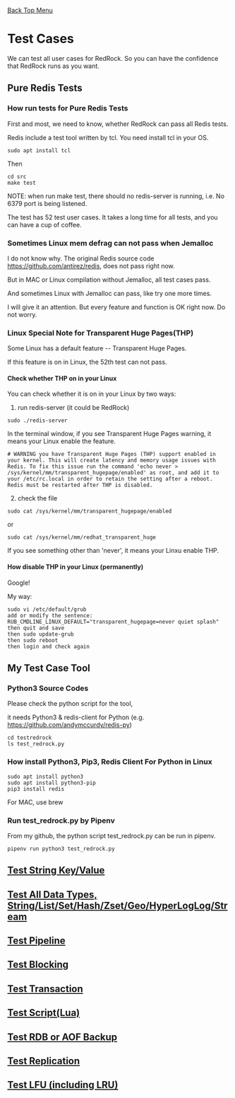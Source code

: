 [Back Top Menu](../README.md)

# Test Cases

We can test all user cases for RedRock. So you can have the confidence that RedRock runs as you want.

## Pure Redis Tests

### How run tests for Pure Redis Tests

First and most, we need to know, whether RedRock can pass all Redis tests.

Redis include a test tool written by tcl. You need install tcl in your OS.
```
sudo apt install tcl
```
Then
```
cd src
make test
```
NOTE: when run make test, there should no redis-server is running, i.e. No 6379 port is being listened.

The test has  52 test user cases. It takes a long time for all tests, and you can have a cup of coffee.

### Sometimes Linux mem defrag can not pass when Jemalloc

I do not know why. The original Redis source code https://github.com/antirez/redis, does not pass right now.

But in MAC or Linux compilation without Jemalloc, all test cases pass.

And sometimes Linux with Jemalloc can pass, like try one more times.

I will give it an attention. But every feature and function is OK right now. Do not worry.

### Linux Special Note for Transparent Huge Pages(THP)

Some Linux has a default feature -- Transparent Huge Pages.

If this feature is on in Linux, the 52th test can not pass.

#### Check whether THP on in your Linux 

You can check whether it is on in your Linux by two ways:

1. run redis-server (it could be RedRock)
```
sudo ./redis-server
```
In the terminal window, if you see Transparent Huge Pages warning, it means your Linux enable the feature.
```
# WARNING you have Transparent Huge Pages (THP) support enabled in your kernel. This will create latency and memory usage issues with Redis. To fix this issue run the command 'echo never > /sys/kernel/mm/transparent_hugepage/enabled' as root, and add it to your /etc/rc.local in order to retain the setting after a reboot. Redis must be restarted after THP is disabled.
```

2. check the file
```
sudo cat /sys/kernel/mm/transparent_hugepage/enabled
```
or 
```
sudo cat /sys/kernel/mm/redhat_transparent_huge
```
If you see something other than 'never', it means your Linxu enable THP.

#### How disable THP in your Linux (permanently)

Google!

My way:

```
sudo vi /etc/default/grub
add or modify the sentence:
RUB_CMDLINE_LINUX_DEFAULT="transparent_hugepage=never quiet splash"
then quit and save
then sudo update-grub
then sudo reboot
then login and check again 
```

## My Test Case Tool

### Python3 Source Codes

Please check the python script for the tool, 

it needs Python3 & redis-client for Python (e.g. https://github.com/andymccurdy/redis-py)
```
cd testredrock
ls test_redrock.py
```
### How install Python3, Pip3, Redis Client For Python in Linux
```
sudo apt install python3
sudo apt install python3-pip
pip3 install redis
```
For MAC, use brew

### Run test_redrock.py by Pipenv

From my github, the python script test_redrock.py can be run in pipenv.
 
```
pipenv run python3 test_redrock.py
```

## [Test String Key/Value](test_en_kv.md)

## [Test All Data Types, String/List/Set/Hash/Zset/Geo/HyperLogLog/Stream](test_en_alltypes.md)

## [Test Pipeline](test_en_pipeline.md)

## [Test Blocking](test_en_block.md)

## [Test Transaction](test_en_transaction.md)

## [Test Script(Lua)](test_en_lua.md)

## [Test RDB or AOF Backup](test_en_backup.md)

## [Test Replication](test_en_replication.md)

## [Test LFU (including LRU)](test_en_lfu.md)



